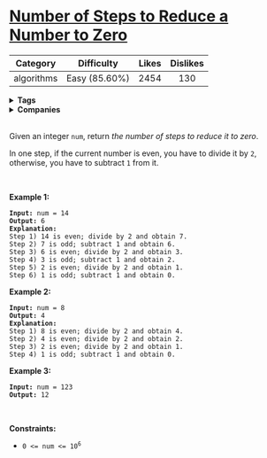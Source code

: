 # [Number of Steps to Reduce a Number to Zero](https://leetcode.com/problems/number-of-steps-to-reduce-a-number-to-zero/description/)

| Category | Difficulty | Likes | Dislikes |
| :------: | :--------: | :---: | :------: |
| algorithms | Easy (85.60%) | 2454 | 130 |

<details>
  <summary><strong>Tags</strong></summary>

  

</details>

<details>
  <summary><strong>Companies</strong></summary>

  

</details>
<br />
<p>Given an integer <code>num</code>, return <em>the number of steps to reduce it to zero</em>.</p>

<p>In one step, if the current number is even, you have to divide it by <code>2</code>, otherwise, you have to subtract <code>1</code> from it.</p>

<p>&nbsp;</p>
<p><strong>Example 1:</strong></p>

<pre><code><strong>Input:</strong> num = 14
<strong>Output:</strong> 6
<strong>Explanation:</strong>&nbsp;
Step 1) 14 is even; divide by 2 and obtain 7.&nbsp;
Step 2) 7 is odd; subtract 1 and obtain 6.
Step 3) 6 is even; divide by 2 and obtain 3.&nbsp;
Step 4) 3 is odd; subtract 1 and obtain 2.&nbsp;
Step 5) 2 is even; divide by 2 and obtain 1.&nbsp;
Step 6) 1 is odd; subtract 1 and obtain 0.</code></pre>

<p><strong>Example 2:</strong></p>

<pre><code><strong>Input:</strong> num = 8
<strong>Output:</strong> 4
<strong>Explanation:</strong>&nbsp;
Step 1) 8 is even; divide by 2 and obtain 4.&nbsp;
Step 2) 4 is even; divide by 2 and obtain 2.&nbsp;
Step 3) 2 is even; divide by 2 and obtain 1.&nbsp;
Step 4) 1 is odd; subtract 1 and obtain 0.</code></pre>

<p><strong>Example 3:</strong></p>

<pre><code><strong>Input:</strong> num = 123
<strong>Output:</strong> 12</code></pre>

<p>&nbsp;</p>
<p><strong>Constraints:</strong></p>

<ul>
  <li><code>0 &lt;= num &lt;= 10<sup>6</sup></code></li>
</ul>

